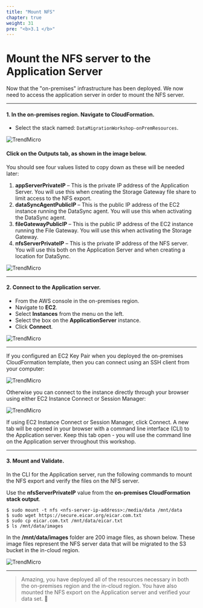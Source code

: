 ```yaml
---
title: "Mount NFS"
chapter: true
weight: 31
pre: "<b>3.1 </b>"
---
```


# Mount the NFS server to the Application Server

Now that the "on-premises" infrastructure has been deployed. We now need to access the application server in order to mount the NFS server.

---

#### 1. In the on-premises region. Navigate to CloudFormation.
 
- Select the stack named: ```DataMigrationWorkshop-onPremResources```.

![TrendMicro](/images/on-prem.png)


#### Click on the **Outputs** tab, as shown in the image below.  

You should see four values listed to copy down as these will be needed later:

1. **appServerPrivateIP** – This is the private IP address of the Application Server. You will use this when creating the Storage Gateway file share to limit access to the NFS export.
2. **dataSyncAgentPublicIP** – This is the public IP address of the EC2 instance running the DataSync agent. You will use this when activating the DataSync agent.
3. **fileGatewayPublicIP** – This is the public IP address of the EC2 instance running the File Gateway. You will use this when activating the Storage Gateway.
4. **nfsServerPrivateIP** – This is the private IP address of the NFS server. You will use this both on the Application Server and when creating a location for DataSync.

![TrendMicro](/images/on-prem-outputs.png)

---

#### 2. Connect to the Application server.
- From the AWS console in the on-premises region. 
- Navigate to **EC2**.
- Select **Instances** from the menu on the left.
- Select the box on the **ApplicationServer** instance. 
- Click **Connect**. 

![TrendMicro](/images/app-server.png)

---

If you configured an EC2 Key Pair when you deployed the on-premises CloudFormation template, then you can connect using an SSH client from your computer:

![TrendMicro](/images/connect1.png)

Otherwise you can connect to the instance directly through your browser using either EC2 Instance Connect or Session Manager:

![TrendMicro](/images/connect2.png)

If using EC2 Instance Connect or Session Manager, click Connect. A new tab will be opened in your browser with a command line interface (CLI) to the Application server. Keep this tab open - you will use the command line on the Application server throughout this workshop.

---

#### 3. Mount and Validate.

In the CLI for the Application server, run the following commands to mount the NFS export and verify the files on the NFS server. 

Use the **nfsServerPrivateIP** value from the **on-premises CloudFormation stack output**.

```
$ sudo mount -t nfs <nfs-server-ip-address>:/media/data /mnt/data
$ sudo wget https://secure.eicar.org/eicar.com.txt
$ sudo cp eicar.com.txt /mnt/data/eicar.txt
$ ls /mnt/data/images
```

In the **/mnt/data/images** folder are 200 image files, as shown below. These image files represent the NFS server data that will be migrated to the S3 bucket in the in-cloud region.

![TrendMicro](/images/connect3.png)

---

> Amazing, you have deployed all of the resources necessary in both the on-premises region and the in-cloud region. You have also mounted the NFS export on the Application server and verified your data set. :rocket: